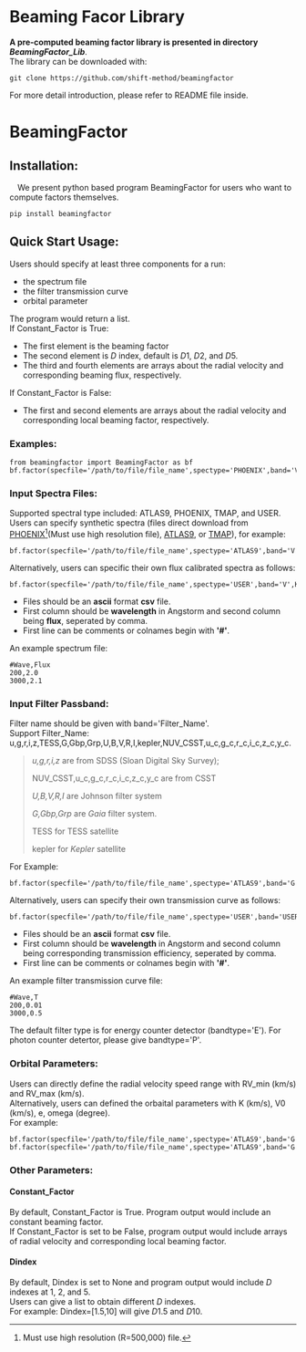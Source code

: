 # Beaming Facor Library
**A pre-computed beaming factor library is presented in directory *BeamingFactor_Lib***.  
The library can be downloaded with:  

    git clone https://github.com/shift-method/beamingfactor  
For more detail introduction, please refer to README file inside.

# BeamingFactor  
## Installation:
&ensp;&ensp;We present python based program BeamingFactor for users who want to compute factors themselves.  

    pip install beamingfactor  
## Quick Start Usage:  
Users should specify at least three components for a run:  
- the spectrum file  
- the filter transmission curve  
- orbital parameter  

The program would return a list.  
If Constant_Factor is True:
- The first element is the beaming factor
- The second element is *D* index, default is *D*1, *D*2, and *D*5.
- The third and fourth elements are arrays about the radial velocity and corresponding beaming flux, respectively.  

If Constant_Factor is False:
- The first and second elements are arrays about the radial velocity and corresponding local beaming factor, respectively.
### Examples:

    from beamingfactor import BeamingFactor as bf
    bf.factor(specfile='/path/to/file/file_name',spectype='PHOENIX',band='V',K=100)  
### Input Spectra Files:  
Supported spectral type included: ATLAS9, PHOENIX, TMAP, and USER.  
Users can specify synthetic spectra (files direct download from [PHOENIX](https://phoenix.astro.physik.uni-goettingen.de/?page_id=15)[^1](Must use high resolution file), [ATLAS9](https://wwwuser.oats.inaf.it/fiorella.castelli/grids.html), or [TMAP](http://astro.uni-tuebingen.de/~rauch/TMAF/flux_H+He.html)), for example:  

    bf.factor(specfile='/path/to/file/file_name',spectype='ATLAS9',band='V',K=100)
Alternatively, users can specific their own flux calibrated spectra as follows:  

    bf.factor(specfile='/path/to/file/file_name',spectype='USER',band='V',K=100)  
- Files should be an **ascii** format **csv** file.  
- First column should be **wavelength** in Angstorm and second column being **flux**, seperated by comma.
- First line can be comments or colnames begin with **'#'**.
  
An example spectrum file:  

    #Wave,Flux  
    200,2.0  
    3000,2.1  
### Input Filter Passband:    
Filter name should be given with band='Filter_Name'.  
Support Filter_Name: u,g,r,i,z,TESS,G,Gbp,Grp,U,B,V,R,I,kepler,NUV_CSST,u_c,g_c,r_c,i_c,z_c,y_c.  
>    *u,g,r,i,z* are from SDSS (Sloan Digital Sky Survey);
> 
>    NUV_CSST,u_c,g_c,r_c,i_c,z_c,y_c are from CSST
>
>    *U,B,V,R,I* are Johnson filter system
>
>    *G,Gbp,Grp* are *Gaia* filter system.
> 
>    TESS for TESS satellite
>
>    kepler for *Kepler* satellite
> 
For Example:  

    bf.factor(specfile='/path/to/file/file_name',spectype='ATLAS9',band='G',K=100)  
Alternatively, users can specify their own transmission curve as follows:

    bf.factor(specfile='/path/to/file/file_name',spectype='USER',band='USER',bandfile='/path/to/your/file',bandtype='E',K=100)  
- Files should be an **ascii** format **csv** file.  
- First column should be **wavelength** in Angstorm and second column being corresponding transmission efficiency, seperated by comma.
- First line can be comments or colnames begin with **'#'**.
  
An example filter transmission curve file:  

    #Wave,T  
    200,0.01  
    3000,0.5  
The default filter type is for energy counter detector (bandtype='E'). For photon counter detertor, please give bandtype='P'.
### Orbital Parameters:
Users can directly define the radial velocity speed range with RV_min (km/s) and RV_max (km/s).  
Alternatively, users can defined the orbaital parameters with K (km/s), V0 (km/s), e, omega (degree).  
For example:  

    bf.factor(specfile='/path/to/file/file_name',spectype='ATLAS9',band='G',K=100,V0=40,e=0.1,omega=20)
    bf.factor(specfile='/path/to/file/file_name',spectype='ATLAS9',band='G',RV_min=-100,RV_max=+120)
### Other Parameters:
#### Constant_Factor
By default, Constant_Factor is True. Program output would include an constant beaming factor.  
If Constant_Factor is set to be False, program output would include arrays of radial velocity and corresponding local beaming factor.  
#### Dindex
By default, Dindex is set to None and program output would include *D* indexes at 1, 2, and 5.  
Users can give a list to obtain different *D* indexes.  
For example: Dindex=[1.5,10] will give *D*1.5 and *D*10.  
[^1]: Must use high resolution (R=500,000) file.
